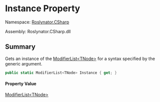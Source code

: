 # Instance Property

Namespace: [Roslynator.CSharp](../../README.md)

Assembly: Roslynator\.CSharp\.dll

## Summary

Gets an instance of the [ModifierList\<TNode>](../README.md) for a syntax specified by the generic argument\.

```csharp
public static ModifierList<TNode> Instance { get; }
```

#### Property Value

[ModifierList\<TNode>](../README.md)


